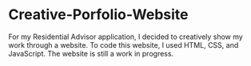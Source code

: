 # Creative-Porfolio-Website
For my Residential Advisor application, I decided to creatively show my work through a website. To code this website, I used HTML, CSS, and JavaScript. The website is still a work in progress. 
